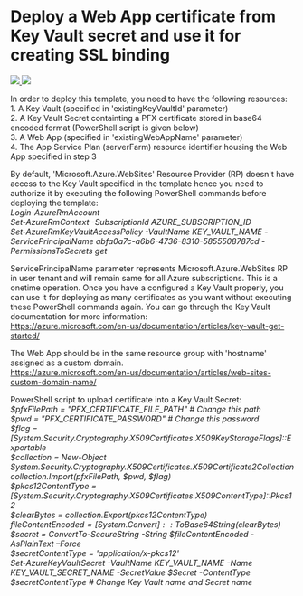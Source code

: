 # Deploy a Web App certificate from Key Vault secret and use it for creating SSL binding

<a href="https://portal.azure.com/#create/Microsoft.Template/uri/https%3A%2F%2Fraw.githubusercontent.com%2FTVDKoni%2Fazure-quickstart-templates%2Fmaster%2F201-web-app-certificate-from-key-vault%2Fazuredeploy.json" target="_blank">
    <img src="http://azuredeploy.net/deploybutton.png"/>
</a>
<a href="http://armviz.io/#/?load=https%3A%2F%2Fraw.githubusercontent.com%2FTVDKoni%2Fazure-quickstart-templates%2Fmaster%2F201-app-service-certificate-standard%2Fazuredeploy.json" target="_blank">
    <img src="http://armviz.io/visualizebutton.png"/>
</a>

<P>
In order to deploy this template, you need to have the following resources:  <br />
1. A Key Vault (specified in 'existingKeyVaultId' parameter) <br />
2. A Key Vault Secret containting a PFX certificate stored in base64 encoded format (PowerShell script is given below)  <br />
3. A Web App (specified in 'existingWebAppName' parameter)  <br />
4. The App Service Plan (serverFarm) resource identifier housing the Web App specified in step 3 <br />
</P>

<P>
By default, 'Microsoft.Azure.WebSites' Resource Provider (RP) doesn't have access to the Key Vault specified in the template hence you need to authorize it by executing 
the following PowerShell commands before deploying the template:  <br />

<I>
Login-AzureRmAccount  <br />
Set-AzureRmContext -SubscriptionId AZURE_SUBSCRIPTION_ID  <br />
Set-AzureRmKeyVaultAccessPolicy -VaultName KEY_VAULT_NAME -ServicePrincipalName abfa0a7c-a6b6-4736-8310-5855508787cd -PermissionsToSecrets get  <br />
</I>
</P>

ServicePrincipalName parameter represents Microsoft.Azure.WebSites RP in user tenant and will remain same for all Azure subscriptions. This is a onetime operation. Once you have a configured a Key Vault properly, 
you can use it for deploying as many certificates as you want without executing these PowerShell commands again. You can go through the Key Vault documentation for more information: <br />
https://azure.microsoft.com/en-us/documentation/articles/key-vault-get-started/

The Web App should be in the same resource group with 'hostname' assigned as a custom domain. <br />
https://azure.microsoft.com/en-us/documentation/articles/web-sites-custom-domain-name/

PowerShell script to upload certificate into a Key Vault Secret:  <br />
<I>
$pfxFilePath = "PFX_CERTIFICATE_FILE_PATH" # Change this path  <br />
$pwd = "PFX_CERTIFICATE_PASSWORD"  # Change this password  <br />
$flag = [System.Security.Cryptography.X509Certificates.X509KeyStorageFlags]::Exportable  <br />
$collection = New-Object System.Security.Cryptography.X509Certificates.X509Certificate2Collection   <br />
$collection.Import($pfxFilePath, $pwd, $flag)  <br />
$pkcs12ContentType = [System.Security.Cryptography.X509Certificates.X509ContentType]::Pkcs12  <br />
$clearBytes = $collection.Export($pkcs12ContentType)  <br />
$fileContentEncoded = [System.Convert]::ToBase64String($clearBytes)  <br />
$secret = ConvertTo-SecureString -String $fileContentEncoded -AsPlainText –Force  <br />
$secretContentType = 'application/x-pkcs12'  <br />
Set-AzureKeyVaultSecret -VaultName KEY_VAULT_NAME -Name KEY_VAULT_SECRET_NAME -SecretValue $Secret -ContentType $secretContentType # Change Key Vault name and Secret name <br />
</I>
